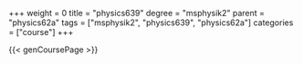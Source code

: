 +++
weight = 0
title = "physics639"
degree = "msphysik2"
parent = "physics62a"
tags = ["msphysik2", "physics639", "physics62a"]
categories = ["course"]
+++

{{< genCoursePage >}}
